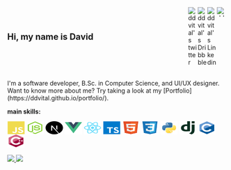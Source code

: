 <div style="display: flex; align-items: center; justify-content: space-between;">
  <b style="font-size: 1.4em;">
    Hi, my name is David
  </b>

  <div>
    <a href="https://www.twitter.com/ddvital_/">
      <img align="left" alt="ddvital's twitter" width="22px" src="https://user-images.githubusercontent.com/56490555/161457096-c24861f8-41b0-4666-9661-81edd34faa76.svg"/>
    </a>
    <a href="https://www.dribbble.com/ddvital/">
      <img align="left" alt="ddvital's Dribbble" width="22px" src="https://user-images.githubusercontent.com/56490555/161457091-91ac6826-1dca-40df-9614-47970fbbb892.svg"/>
    </a>
    <a href="https://www.linkedin.com/in/ddvital/">
      <img align="left" alt="ddvital's Linkedin" width="22px" src="https://user-images.githubusercontent.com/56490555/161457095-b41d6537-829a-4d3f-9d60-f03bc7f2b9f2.svg"/>
    </a>
    <a href="https://stackoverflow.com/users/17768136/david">
      <img align="left" alt="ddvital's Stackoverflow" width="22px" height="22px" src="https://user-images.githubusercontent.com/56490555/161457094-35a97172-a7ae-40b3-9f4e-0b26d9b22b61.svg"/>
    </a>
  </div>

</div>

</br>

<p>
  I'm a software developer, B.Sc. in Computer Science, and UI/UX designer. Want to know more about me? Try taking a look at my [Portfolio](https://ddvital.github.io/portfolio/).
<p>

**main skills:**

<div style="display: inline_block">
  <img align="center" alt="Js" height="30" width="40" src="https://raw.githubusercontent.com/devicons/devicon/master/icons/javascript/javascript-plain.svg">
  <img align="center" alt="NodeJs" height="30" width="40" src="https://raw.githubusercontent.com/devicons/devicon/master/icons/nodejs/nodejs-plain.svg">
  <img align="center" alt="NodeJs" height="30" width="40" src="https://raw.githubusercontent.com/devicons/devicon/master/icons/nextjs/nextjs-original.svg">
  <img align="center" alt="Vue" height="30" width="40" src="https://raw.githubusercontent.com/devicons/devicon/master/icons/vuejs/vuejs-original.svg">
  <img align="center" alt="React" height="30" width="40" src="https://raw.githubusercontent.com/devicons/devicon/master/icons/react/react-original.svg">
  <img align="center" alt="Ts" height="30" width="40" src="https://raw.githubusercontent.com/devicons/devicon/master/icons/typescript/typescript-plain.svg">
  <img align="center" alt="HTML" height="30" width="40" src="https://raw.githubusercontent.com/devicons/devicon/master/icons/html5/html5-original.svg">
  <img align="center" alt="CSS" height="30" width="40" src="https://raw.githubusercontent.com/devicons/devicon/master/icons/css3/css3-original.svg">
  <img align="center" alt="Python" height="30" width="40" src="https://raw.githubusercontent.com/devicons/devicon/master/icons/python/python-original.svg">
  <img align="center" alt="Django" height="30" width="40" src="https://raw.githubusercontent.com/devicons/devicon/master/icons/django/django-plain.svg">
  <img align="center" alt="C" height="30" width="40" src="https://raw.githubusercontent.com/devicons/devicon/master/icons/c/c-original.svg">
  <img align="center" alt="Cpp" height="30" width="40" src="https://raw.githubusercontent.com/devicons/devicon/master/icons/cplusplus/cplusplus-original.svg">
</div>
</br>

<div style="display: inline_block">
  <a href="https://github.com/ddvital">
  <img width="49%" src="https://github-readme-stats.vercel.app/api?username=ddvital&show_icons=true&theme=dark&hide_border=true&include_all_commits=true&count_private=true"/>
  <img width="49%" src="https://github-readme-streak-stats.herokuapp.com?user=ddvital&theme=dark&hide_border=true" width = 400>
</div>
